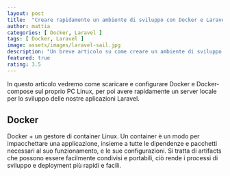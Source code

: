 ```yaml
---
layout: post
title:  "Creare rapidamente un ambiente di sviluppo con Docker e Laravel Sail"
author: mattia
categories: [ Docker, Laravel ]
tags: [ Docker, Laravel ]
image: assets/images/laravel-sail.jpg
description: "Un breve articolo su come creare un ambiente di sviluppo Laravel in locale."
featured: true
rating: 3.5
---
```


In questo articolo vedremo come scaricare e configurare Docker e Docker-compose sul proprio PC Linux, per poi avere rapidamente un server locale per lo sviluppo delle nostre aplicazioni Laravel.

## Docker

Docker + un gestore di container Linux. Un container è un modo per impacchettare una applicazione, insieme a tutte le dipendenze e pacchetti necessari al suo funzionamento, e le sue configurazioni. Si tratta di artifacts che possono essere facilmente condivisi e portabili, ciò rende i processi di sviluppo e deployment più rapidi e facili.
